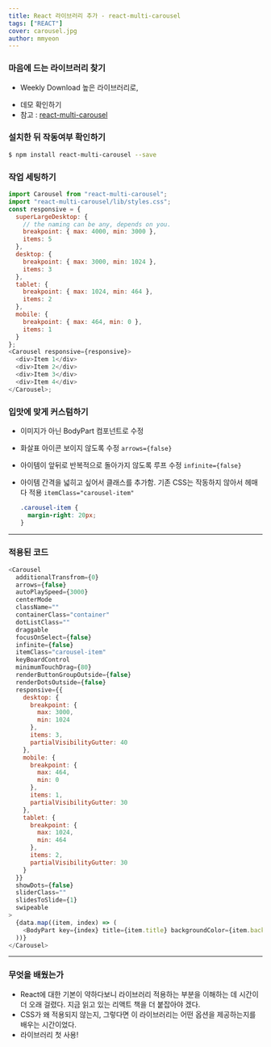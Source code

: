 ```yaml
---
title: React 라이브러리 추가 - react-multi-carousel
tags: ["REACT"]
cover: carousel.jpg
author: mmyeon
---
```


### 마음에 드는 라이브러리 찾기

- Weekly Download 높은 라이브러리로,

* 데모 확인하기
* 참고 : [react-multi-carousel](https://www.npmjs.com/package/react-multi-carousel)

### 설치한 뒤 작동여부 확인하기

```bash
$ npm install react-multi-carousel --save
```

### 작업 세팅하기

```js
import Carousel from "react-multi-carousel";
import "react-multi-carousel/lib/styles.css";
const responsive = {
  superLargeDesktop: {
    // the naming can be any, depends on you.
    breakpoint: { max: 4000, min: 3000 },
    items: 5
  },
  desktop: {
    breakpoint: { max: 3000, min: 1024 },
    items: 3
  },
  tablet: {
    breakpoint: { max: 1024, min: 464 },
    items: 2
  },
  mobile: {
    breakpoint: { max: 464, min: 0 },
    items: 1
  }
};
<Carousel responsive={responsive}>
  <div>Item 1</div>
  <div>Item 2</div>
  <div>Item 3</div>
  <div>Item 4</div>
</Carousel>;
```

### 입맛에 맞게 커스텀하기

- 이미지가 아닌 BodyPart 컴포넌트로 수정

- 화살표 아이콘 보이지 않도록 수정 `arrows={false}`

- 아이템이 앞뒤로 반복적으로 돌아가지 않도록 루프 수정 `infinite={false}`

- 아이템 간격을 넓히고 싶어서 클래스를 추가함. 기존 CSS는 작동하지 않아서 헤매다 적용 `itemClass="carousel-item"`

  ```css
  .carousel-item {
    margin-right: 20px;
  }
  ```

---

### 적용된 코드

```js
<Carousel
  additionalTransfrom={0}
  arrows={false}
  autoPlaySpeed={3000}
  centerMode
  className=""
  containerClass="container"
  dotListClass=""
  draggable
  focusOnSelect={false}
  infinite={false}
  itemClass="carousel-item"
  keyBoardControl
  minimumTouchDrag={80}
  renderButtonGroupOutside={false}
  renderDotsOutside={false}
  responsive={{
    desktop: {
      breakpoint: {
        max: 3000,
        min: 1024
      },
      items: 3,
      partialVisibilityGutter: 40
    },
    mobile: {
      breakpoint: {
        max: 464,
        min: 0
      },
      items: 1,
      partialVisibilityGutter: 30
    },
    tablet: {
      breakpoint: {
        max: 1024,
        min: 464
      },
      items: 2,
      partialVisibilityGutter: 30
    }
  }}
  showDots={false}
  sliderClass=""
  slidesToSlide={1}
  swipeable
>
  {data.map((item, index) => (
    <BodyPart key={index} title={item.title} backgroundColor={item.backgroundColor} />
  ))}
</Carousel>
```

---

### 무엇을 배웠는가

- React에 대한 기본이 약하다보니 라이브러리 적용하는 부분을 이해하는 데 시간이 더 오래 걸렸다. 지금 읽고 있는 리액트 책을 더 붙잡아야 겠다.
- CSS가 왜 적용되지 않는지, 그렇다면 이 라이브러리는 어떤 옵션을 제공하는지를 배우는 시간이었다.
- 라이브러리 첫 사용!
